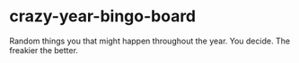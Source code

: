 # crazy-year-bingo-board
Random things you that might happen throughout the year. You decide. The freakier the better.

